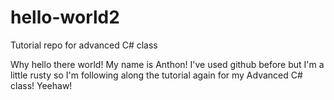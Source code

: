 # hello-world2
Tutorial repo for advanced C# class

Why hello there world! My name is Anthon! I've used github before but I'm a little rusty so I'm following along the tutorial again for my Advanced C# class! Yeehaw!
